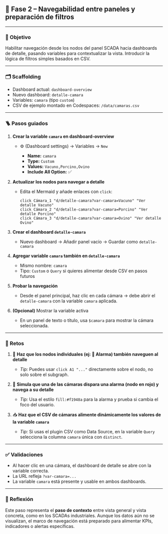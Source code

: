 ## 🧩 Fase 2 – Navegabilidad entre paneles y preparación de filtros

---

### 🎯 Objetivo

Habilitar navegación desde los nodos del panel SCADA hacia dashboards de detalle, pasando variables para contextualizar la vista. Introducir la lógica de filtros simples basados en CSV.

---

### 🗂️ Scaffolding

* Dashboard actual: `dashboard-overview`
* Nuevo dashboard: `detalle-camara`
* Variables: `camara` (tipo `custom`)
* CSV de ejemplo montado en Codespaces: `/data/camaras.csv`

---

### 🪜 Pasos guiados

1. **Crear la variable `camara` en dashboard-overview**

   * ⚙️ (Dashboard settings) → Variables → `New`

     * **Name:** `camara`
     * **Type:** `Custom`
     * **Values:** `Vacuno,Porcino,Ovino`
     * **Include All Option:** ✅

2. **Actualizar los nodos para navegar a detalle**

   * Edita el Mermaid y añade enlaces con `click`:

     ```mermaid
     click Cámara_1 "d/detalle-camara?var-camara=Vacuno" "Ver detalle Vacuno"
     click Cámara_2 "d/detalle-camara?var-camara=Porcino" "Ver detalle Porcino"
     click Cámara_3 "d/detalle-camara?var-camara=Ovino" "Ver detalle Ovino"
     ```

3. **Crear el dashboard `detalle-camara`**

   * Nuevo dashboard → Añadir panel vacío → Guardar como `detalle-camara`

4. **Agregar variable `camara` también en `detalle-camara`**

   * Mismo nombre: `camara`
   * Tipo: `Custom` o `Query` si quieres alimentar desde CSV en pasos futuros

5. **Probar la navegación**

   * Desde el panel principal, haz clic en cada cámara → debe abrir el `detalle-camara` con la variable `camara` aplicada.

6. **(Opcional)** Mostrar la variable activa

   * En un panel de texto o título, usa `$camara` para mostrar la cámara seleccionada.

---

### 🎯 Retos

1. 🔗 **Haz que los nodos individuales (ej: 🚨 Alarma) también naveguen al detalle**

   * *Tip:* Puedes usar `click A1 "..."` directamente sobre el nodo, no solo sobre el subgraph.

2. 🧪 **Simula que una de las cámaras dispara una alarma (nodo en rojo) y navega a su detalle**

   * *Tip:* Usa el estilo `fill:#f1948a` para la alarma y prueba si cambia el foco del usuario.

3. 📥 **Haz que el CSV de cámaras alimente dinámicamente los valores de la variable `camara`**

   * *Tip:* Si usas el plugin CSV como Data Source, en la variable `Query` selecciona la columna `camara` única con `distinct`.

---

### ✅ Validaciones

* Al hacer clic en una cámara, el dashboard de detalle se abre con la variable correcta.
* La URL refleja `?var-camara=...`
* La variable `camara` está presente y usable en ambos dashboards.

---

### 💬 Reflexión

Este paso representa el **paso de contexto** entre vista general y vista concreta, como en los SCADAs industriales. Aunque los datos aún no se visualizan, el marco de navegación está preparado para alimentar KPIs, indicadores o alertas específicas.